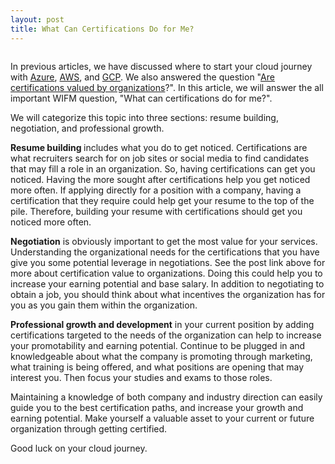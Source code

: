```yaml
---
layout: post
title: What Can Certifications Do for Me?
---
```


<!-- wp:image {"id":120,"sizeSlug":"large"} -->
<figure class="wp-block-image size-large"><img src="https://captainhyperscaler.files.wordpress.com/2019/10/clouds2.png?w=405" alt="" class="wp-image-120"/></figure>
<!-- /wp:image -->

<!-- wp:paragraph -->
<p>In previous articles, we have discussed where to start your cloud journey with <a rel="noreferrer noopener" aria-label="Azure (opens in a new tab)" href="https://captainhyperscaler.com/2020/01/28/where-do-i-start-with-the-cloud-part-1-microsoft-azure/" target="_blank">Azure</a>, <a rel="noreferrer noopener" aria-label="AWS (opens in a new tab)" href="https://captainhyperscaler.com/2020/01/29/where-do-i-start-with-the-cloud-part-2-amazon-web-services/" target="_blank">AWS</a>, and <a rel="noreferrer noopener" aria-label="GCP (opens in a new tab)" href="https://captainhyperscaler.com/2020/01/30/where-do-i-start-with-the-cloud-part-3-google-cloud-platform/" target="_blank">GCP</a>. We also answered the question "<a rel="noreferrer noopener" aria-label="Are certifications valued by organizations (opens in a new tab)" href="https://captainhyperscaler.com/?p=100" target="_blank">Are certifications valued by organizations</a>?". In this article, we will answer the all important WIFM question, "What can certifications do for me?". </p>
<!-- /wp:paragraph -->

<!-- wp:paragraph -->
<p>We will categorize this topic into three sections: resume building, negotiation, and professional growth. </p>
<!-- /wp:paragraph -->

<!-- wp:paragraph -->
<p><strong>Resume building </strong>includes what you do to get noticed. Certifications are what recruiters search for on job sites or social media to find candidates that may fill a role in an organization. So, having certifications can get you noticed. Having the more sought after certifications help you get noticed more often. If applying directly for a position with a company, having a certification that they require could help get your resume to the top of the pile. Therefore, building your resume with certifications should get you noticed more often.</p>
<!-- /wp:paragraph -->

<!-- wp:paragraph -->
<p><strong>Negotiation</strong> is obviously important to get the most value for your services. Understanding the organizational needs for the certifications that you have give you some potential leverage in negotiations. See the post link above for more about certification value to organizations. Doing this could help you to increase your earning potential and base salary. In addition to negotiating to obtain a job, you should think about what incentives the organization has for you as you gain them within the organization. </p>
<!-- /wp:paragraph -->

<!-- wp:paragraph -->
<p><strong>Professional growth and development</strong> in your current position by adding certifications targeted to the needs of the organization can help to increase your promotability and earning potential. Continue to be plugged in and knowledgeable about what the company is promoting through marketing, what training is being offered, and what positions are opening that may interest you. Then focus your studies and exams to those roles. </p>
<!-- /wp:paragraph -->

<!-- wp:paragraph -->
<p>Maintaining a knowledge of both company and industry direction can easily guide you to the best certification paths, and increase your growth and earning potential. Make yourself a valuable asset to your current or future organization through getting certified. </p>
<!-- /wp:paragraph -->

<!-- wp:paragraph -->
<p>Good luck on your cloud journey. </p>
<!-- /wp:paragraph -->